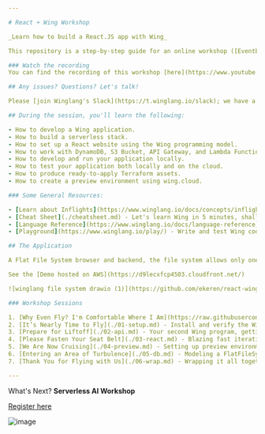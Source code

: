 ```yaml
---

# React + Wing Workshop

_Learn how to build a React.JS app with Wing_

This repository is a step-by-step guide for an online workshop ([Eventbrite](https://www.eventbrite.com/e/winglang-react-workshop-tickets-754616256537)).

### Watch the recording
You can find the recording of this workshop [here](https://www.youtube.com/watch?v=LMDnTCRXzJU).

## Any issues? Questions? Let's talk!

Please [join Winglang's Slack](https://t.winglang.io/slack); we have a dedicated channel for this workshop [#workshop-react](https://winglang.slack.com/archives/C069JFTF6AC).

## During the session, you'll learn the following:

- How to develop a Wing application.
- How to build a serverless stack.
- How to set up a React website using the Wing programming model.
- How to work with DynamoDB, S3 Bucket, API Gateway, and Lambda Functions.
- How to develop and run your application locally.
- How to test your application both locally and on the cloud.
- How to produce ready-to-apply Terraform assets.
- How to create a preview environment using wing.cloud.

### Some General Resources:

- [Learn about Inflights](https://www.winglang.io/docs/concepts/inflights) - Preflight and Inflight are Winglang's most important core concepts.
- [Cheat Sheet](./cheatsheet.md) - Let's learn Wing in 5 minutes, shall we?
- [Language Reference](https://www.winglang.io/docs/language-reference) - A complete language reference for Winglang.
- [Playground](https://www.winglang.io/play/) - Write and test Wing code online.

## The Application

A Flat File System browser and backend, the file system allows only one hierarchy of folders, each folder can have multiple files.

See the [Demo hosted on AWS](https://d9lecxfcp4503.cloudfront.net/)

![winglang file system drawio (1)](https://github.com/ekeren/react-wing-workshop/assets/1727147/455df542-ec23-4f4a-ada8-ef941de7b53b)

### Workshop Sessions

1. [Why Even Fly? I'm Comfortable Where I Am](https://raw.githubusercontent.com/ekeren/react-wing-workshop/main/assets/why.pdf) - Problems with serverless, and the Wing approach.
2. [It’s Nearly Time to Fly](./01-setup.md) - Install and verify the Winglang toolchain is working on our computer.
3. [Prepare for Liftoff](./02-api.md) - Your second Wing program, getting to know cloud.Api.
4. [Please Fasten Your Seat Belt](./03-react.md) - Blazing fast iteration cycles with React & Winglang.
5. [We Are Now Cruising](./04-preview.md) - Setting up preview environments on PR.
6. [Entering an Area of Turbulence](./05-db.md) - Modeling a FlatFileSystem using DynamoDB & cloud.Bucket.
7. [Thank You for Flying with Us](./06-wrap.md) - Wrapping it all together.

---
```



What's Next? **Serverless AI Workshop**

[Register here](https://www.eventbrite.com/e/amazon-bedrock-winglang-tickets-769562721817)

![image](https://github.com/winglang/workshop-react/assets/1727147/29ce76f4-abcb-44ad-8b70-9588f0f297e5)
